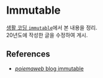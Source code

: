 # Immutable
[생활 코딩 `immutable`](https://www.youtube.com/watch?v=IcTLV1TRgLU&list=PLuHgQVnccGMBxNK38TqfBWk-QpEI7UkY8&index=2)에서 본 내용을 정리.  
20년도에 작성한 글을 수정하여 게시.

## References
- [_poiemaweb_ blog immutable](https://poiemaweb.com/js-immutability)


